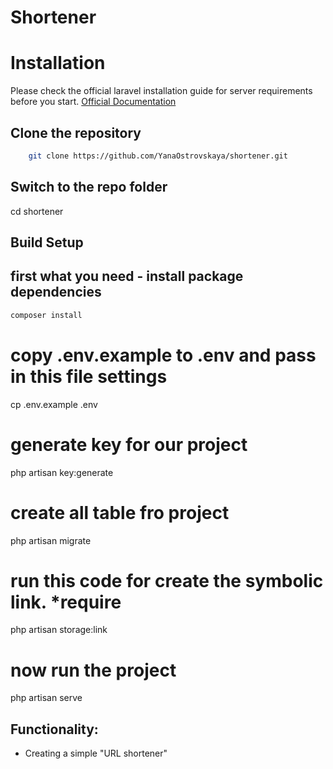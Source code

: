 # Shortener #


Installation
============

Please check the official laravel installation guide for server requirements before you start. [Official Documentation](https://laravel.com/docs/6.x/installation)

## Clone the repository
```bash
    git clone https://github.com/YanaOstrovskaya/shortener.git
```

## Switch to the repo folder

cd shortener

## Build Setup

## first what you need - install package dependencies
``` bash
composer install
```

# copy .env.example to .env and pass in this file settings
cp .env.example .env

# generate key for our project
php artisan key:generate

# create all table fro project
php artisan migrate

# run this code for create the symbolic link. *require
php artisan storage:link

# now run the project 
php artisan serve

## Functionality:
* Creating a simple "URL shortener" 

